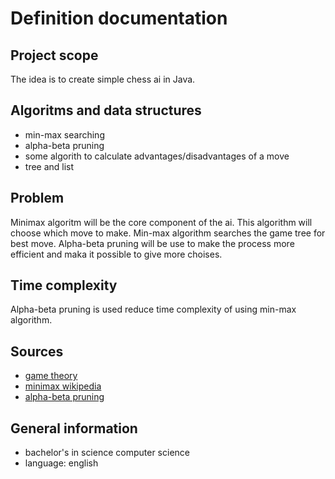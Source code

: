 # Definition documentation

## Project scope

The idea is to create simple chess ai in Java.

## Algoritms and data structures

* min-max searching
* alpha-beta pruning
* some algorith to calculate advantages/disadvantages of a move
* tree and list

## Problem

Minimax algoritm will be the core component of the ai. This algorithm will choose which move to make. Min-max algorithm searches the game tree for best move. 
Alpha-beta pruning will be use to make the process more efficient and maka it possible to give more choises.

## Time complexity

Alpha-beta pruning is used reduce time complexity of using min-max algorithm.

## Sources

* [game theory](http://www.cs.umd.edu/~hajiagha/474GT15/Lecture12122013.pdf)
* [minimax wikipedia](https://en.wikipedia.org/wiki/Minimax)
* [alpha-beta pruning](https://en.wikipedia.org/wiki/Alpha–beta_pruning)

## General information

* bachelor's in science computer science
* language: english
